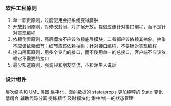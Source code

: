
### 软件工程原则

1. 单一职责原则，过度使用会把系统变得臃肿
2. 开放封闭原则，对修改封闭，对扩展开放。提倡应该针对接口编程，而不是针对实现编程
3. 依赖倒置原则，高层模块不应该依赖底层模块，二者都应该依赖其抽象。抽象不应该依赖细节；细节应该依赖抽象；针对接口编程，不要针对实现编程
4. 接口隔离原则，用多个专门的接口，而不使用单一的总接口，客户端不应该依赖它不需要的接口
5. 最少知道原则，强调只和朋友交流，不和陌生人说话

### 设计组件

层次结构和 UML 类图
扁平化、面向数据的 state/props
更加纯粹的 State 变化
低耦合
辅助代码分离
提炼精华
及时模块化
集中/统一的状态管理
